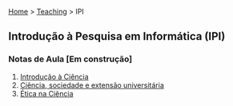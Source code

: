 [Home](https://lesandrop.github.io) > [Teaching](https://lesandrop.github.io/site/teaching/index.html) > IPI


## Introdução à Pesquisa em Informática (IPI)

### Notas de Aula [Em construção]

1. [Introdução à Ciência](IPI-01-IntroduçãoÀCiência.pdf)
1. [Ciência, sociedade e extensão universitária](IPI-02-Ciência%2C%20sociedade%20e%20extensão%20universitária.pdf)
1. [Ética na Ciência](PI-03-Ética%20na%20Ciência.pdf)
